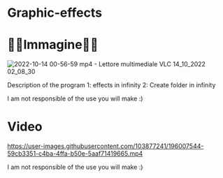 # Graphic-effects

# 👨‍💻Immagine👩‍💻


![2022-10-14 00-56-59 mp4 - Lettore multimediale VLC 14_10_2022 02_08_30](https://user-images.githubusercontent.com/103877241/196007302-1f86a838-362e-44b3-80b6-3e964dc3ad36.png)


Description of the program 
1: effects in infinity 
2: Create folder in infinity

I am not responsible of the use you will make :)


# Video
https://user-images.githubusercontent.com/103877241/196007544-59cb3351-c4ba-4ffa-b50e-5aaf71419665.mp4


I am not responsible of the use you will make :)

